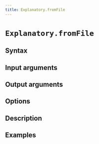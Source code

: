 ```yaml
---
title: Explanatory.fromFile
---
```


# `Explanatory.fromFile`


## Syntax 


## Input arguments 


## Output arguments 


## Options 


## Description 


## Examples


